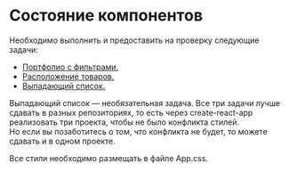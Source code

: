 # Состояние компонентов

Необходимо выполнить и предоставить на проверку следующие задачи:  
- [Портфолио с фильтрами.](./filter/README.md)
- [Расположение товаров.](./layouts/README.md)
- [Выпадающий список.](./dropdown/README.md)

Выпадающий список — необязательная задача.
Все три задачи лучше сдавать в разных репозиториях, то есть через create-react-app реализовать три проекта, чтобы не было конфликта стилей.  
Но если вы позаботитесь о том, что конфликта не будет, то можете сдавать и в одном проекте.

Все стили необходимо размещать в файле App.css.